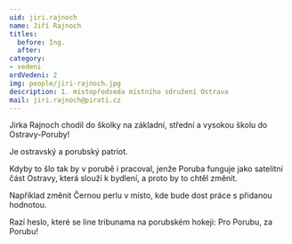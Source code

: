 ```yaml
---
uid: jiri.rajnoch
name: Jiří Rajnoch
titles:
  before: Ing.
  after:
category:
- vedeni
ordVedeni: 2
img: people/jiri-rajnoch.jpg
description: 1. místopředseda místního sdružení Ostrava
mail: jiri.rajnoch@pirati.cz
---
```


Jirka Rajnoch chodil do školky na základní, střední a vysokou školu do Ostravy-Poruby!

Je ostravský a porubský patriot.

Kdyby to šlo tak by v porubě i pracoval, jenže Poruba funguje jako satelitní část Ostravy, která slouží k bydlení, a proto by to chtěl změnit.

Například změnit Černou perlu v místo, kde bude dost práce s přidanou hodnotou.

Razí heslo, které se line tribunama na porubském hokeji: Pro Porubu, za Porubu!
